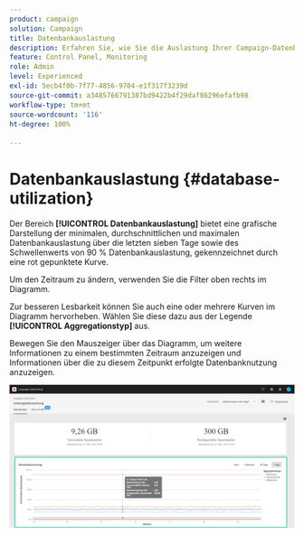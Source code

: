 ```yaml
---
product: campaign
solution: Campaign
title: Datenbankauslastung
description: Erfahren Sie, wie Sie die Auslastung Ihrer Campaign-Datenbanken im Control Panel überwachen können.
feature: Control Panel, Monitoring
role: Admin
level: Experienced
exl-id: 5ecb4f0b-7f77-4856-9704-e1f317f3239d
source-git-commit: a3485766791387bd9422b4f29daf86296efafb98
workflow-type: tm+mt
source-wordcount: '116'
ht-degree: 100%

---
```


# Datenbankauslastung {#database-utilization}

Der Bereich **[!UICONTROL Datenbankauslastung]** bietet eine grafische Darstellung der minimalen, durchschnittlichen und maximalen Datenbankauslastung über die letzten sieben Tage sowie des Schwellenwerts von 90 % Datenbankauslastung, gekennzeichnet durch eine rot gepunktete Kurve.

Um den Zeitraum zu ändern, verwenden Sie die Filter oben rechts im Diagramm.

Zur besseren Lesbarkeit können Sie auch eine oder mehrere Kurven im Diagramm hervorheben. Wählen Sie diese dazu aus der Legende **[!UICONTROL Aggregationstyp]** aus.

Bewegen Sie den Mauszeiger über das Diagramm, um weitere Informationen zu einem bestimmten Zeitraum anzuzeigen und Informationen über die zu diesem Zeitpunkt erfolgte Datenbanknutzung anzuzeigen.

![](assets/databases_dashboard_detail.png)
